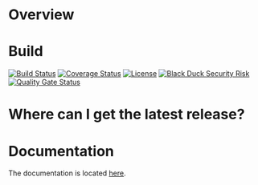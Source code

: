 # Overview


# Build

[![Build Status](https://travis-ci.org/synopsys-sig/synopsys-polaris-plugin.svg?branch=master)](https://travis-ci.org/synopsys-sig/synopsys-polaris-plugin)
[![Coverage Status](https://coveralls.io/repos/github/synopsys-sig/synopsys-polaris-plugin/badge.svg?branch=master)](https://coveralls.io/github/synopsys-sig/synopsys-polaris-plugin?branch=master)
[![License](https://img.shields.io/badge/License-Apache%202.0-blue.svg)](https://opensource.org/licenses/Apache-2.0)
[![Black Duck Security Risk](https://copilot.blackducksoftware.com/github/repos/synopsys-sig/synopsys-polaris-plugin/branches/master/badge-risk.svg)](https://copilot.blackducksoftware.com/github/repos/synopsys-sig/synopsys-polaris-plugin/branches/master)
[![Quality Gate Status](https://sonarcloud.io/api/project_badges/measure?project=org.jenkins-ci.plugins%3Asynopsys-polaris-plugin&metric=alert_status)](https://sonarcloud.io/dashboard?id=org.jenkins-ci.plugins%3Asynopsys-polaris-plugin)

# Where can I get the latest release?


# Documentation

The documentation is located [here](https://synopsys-sig.github.io/synopsys-polaris-plugin/latest/).
